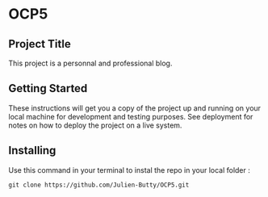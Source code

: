 # OCP5

## Project Title

This project is a personnal and professional blog. 

## Getting Started

These instructions will get you a copy of the project up and running on your local machine for development and testing purposes. See deployment for notes on how to deploy the project on a live system.


## Installing

Use this command in your terminal to instal the repo in your local folder :
```
git clone https://github.com/Julien-Butty/OCP5.git
```


